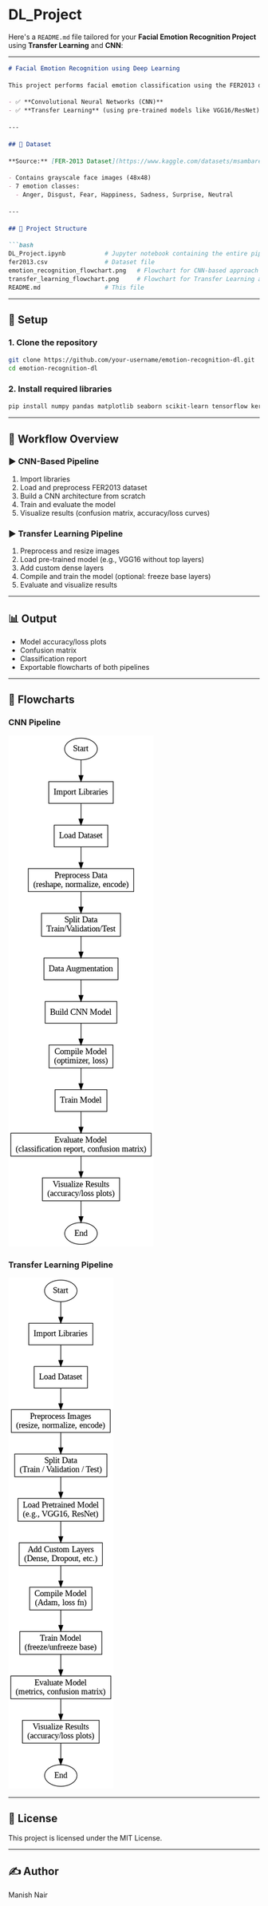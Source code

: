 # DL_Project

Here's a `README.md` file tailored for your **Facial Emotion Recognition Project** using **Transfer Learning** and **CNN**:

---

````markdown
# Facial Emotion Recognition using Deep Learning

This project performs facial emotion classification using the FER2013 dataset with two approaches:

- ✅ **Convolutional Neural Networks (CNN)**
- ✅ **Transfer Learning** (using pre-trained models like VGG16/ResNet)

---

## 📂 Dataset

**Source:** [FER-2013 Dataset](https://www.kaggle.com/datasets/msambare/fer2013)

- Contains grayscale face images (48x48)
- 7 emotion classes:
  - Anger, Disgust, Fear, Happiness, Sadness, Surprise, Neutral

---

## 🚀 Project Structure

```bash
DL_Project.ipynb           # Jupyter notebook containing the entire pipeline
fer2013.csv                # Dataset file
emotion_recognition_flowchart.png   # Flowchart for CNN-based approach
transfer_learning_flowchart.png     # Flowchart for Transfer Learning approach
README.md                  # This file
````

---

## 🔧 Setup

### 1. Clone the repository

```bash
git clone https://github.com/your-username/emotion-recognition-dl.git
cd emotion-recognition-dl
```

### 2. Install required libraries

```bash
pip install numpy pandas matplotlib seaborn scikit-learn tensorflow keras graphviz
```

---

## 🧠 Workflow Overview

### ▶️ CNN-Based Pipeline

1. Import libraries
2. Load and preprocess FER2013 dataset
3. Build a CNN architecture from scratch
4. Train and evaluate the model
5. Visualize results (confusion matrix, accuracy/loss curves)

### ▶️ Transfer Learning Pipeline

1. Preprocess and resize images
2. Load pre-trained model (e.g., VGG16 without top layers)
3. Add custom dense layers
4. Compile and train the model (optional: freeze base layers)
5. Evaluate and visualize results

---

## 📊 Output

* Model accuracy/loss plots
* Confusion matrix
* Classification report
* Exportable flowcharts of both pipelines

---

## 📌 Flowcharts

### CNN Pipeline

![CNN Flowchart](emotion_recognition_flowchart.png)

### Transfer Learning Pipeline

![Transfer Learning Flowchart](transfer_learning_flowchart.png)

---

## 📜 License

This project is licensed under the MIT License.

---

## ✍️ Author

Manish Nair

```

